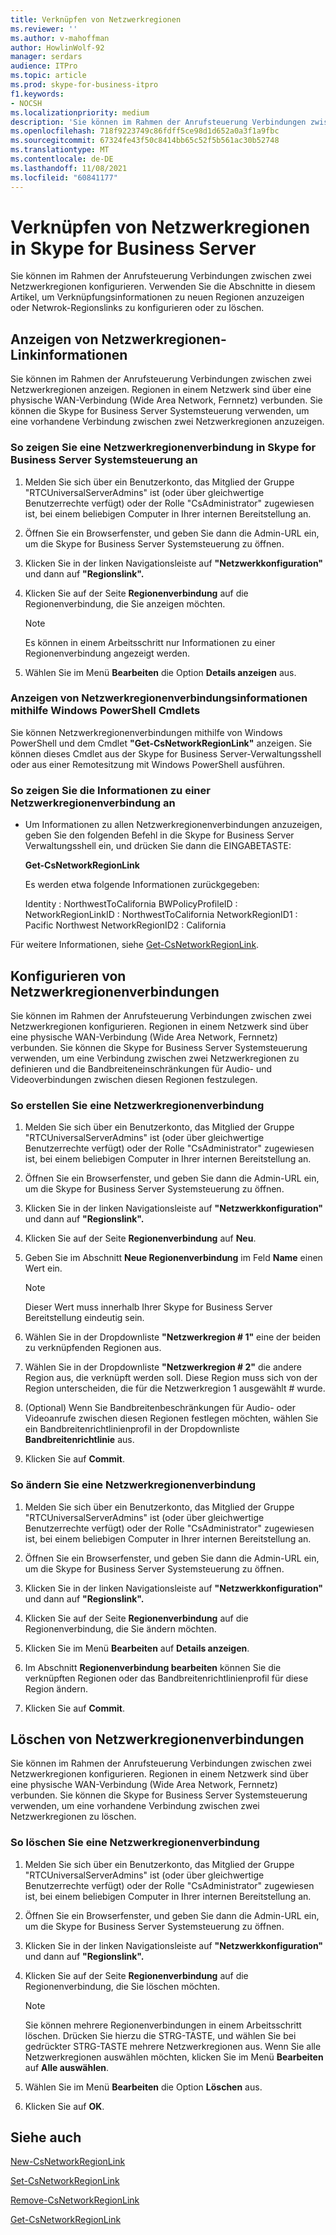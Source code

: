 ```yaml
---
title: Verknüpfen von Netzwerkregionen
ms.reviewer: ''
ms.author: v-mahoffman
author: HowlinWolf-92
manager: serdars
audience: ITPro
ms.topic: article
ms.prod: skype-for-business-itpro
f1.keywords:
- NOCSH
ms.localizationpriority: medium
description: 'Sie können im Rahmen der Anrufsteuerung Verbindungen zwischen zwei Netzwerkregionen konfigurieren. '
ms.openlocfilehash: 718f9223749c86fdff5ce98d1d652a0a3f1a9fbc
ms.sourcegitcommit: 67324fe43f50c8414bb65c52f5b561ac30b52748
ms.translationtype: MT
ms.contentlocale: de-DE
ms.lasthandoff: 11/08/2021
ms.locfileid: "60841177"
---
```

# <a name="linking-network-regions-in-skype-for-business-server"></a>Verknüpfen von Netzwerkregionen in Skype for Business Server

Sie können im Rahmen der Anrufsteuerung Verbindungen zwischen zwei Netzwerkregionen konfigurieren. Verwenden Sie die Abschnitte in diesem Artikel, um Verknüpfungsinformationen zu neuen Regionen anzuzeigen oder Netwrok-Regionslinks zu konfigurieren oder zu löschen. 

## <a name="view-network-region-link-information"></a>Anzeigen von Netzwerkregionen-Linkinformationen 

Sie können im Rahmen der Anrufsteuerung Verbindungen zwischen zwei Netzwerkregionen anzeigen. Regionen in einem Netzwerk sind über eine physische WAN-Verbindung (Wide Area Network, Fernnetz) verbunden. Sie können die Skype for Business Server Systemsteuerung verwenden, um eine vorhandene Verbindung zwischen zwei Netzwerkregionen anzuzeigen. 


### <a name="to-view-a-network-region-link-in-skype-for-business-server-control-panel"></a>So zeigen Sie eine Netzwerkregionenverbindung in Skype for Business Server Systemsteuerung an

1.  Melden Sie sich über ein Benutzerkonto, das Mitglied der Gruppe "RTCUniversalServerAdmins" ist (oder über gleichwertige Benutzerrechte verfügt) oder der Rolle "CsAdministrator" zugewiesen ist, bei einem beliebigen Computer in Ihrer internen Bereitstellung an.

2.  Öffnen Sie ein Browserfenster, und geben Sie dann die Admin-URL ein, um die Skype for Business Server Systemsteuerung zu öffnen. 

3.  Klicken Sie in der linken Navigationsleiste auf **"Netzwerkkonfiguration"** und dann auf **"Regionslink".**

4.  Klicken Sie auf der Seite **Regionenverbindung** auf die Regionenverbindung, die Sie anzeigen möchten.
    
    > [!NOTE]
    > Es können in einem Arbeitsschritt nur Informationen zu einer Regionenverbindung angezeigt werden.

5.  Wählen Sie im Menü **Bearbeiten** die Option **Details anzeigen** aus.

### <a name="view-network-region-link-information-by-using-windows-powershell-cmdlets"></a>Anzeigen von Netzwerkregionenverbindungsinformationen mithilfe Windows PowerShell Cmdlets

Sie können Netzwerkregionenverbindungen mithilfe von Windows PowerShell und dem Cmdlet **"Get-CsNetworkRegionLink"** anzeigen. Sie können dieses Cmdlet aus der Skype for Business Server-Verwaltungsshell oder aus einer Remotesitzung mit Windows PowerShell ausführen. 


### <a name="to-view-network-region-link-information"></a>So zeigen Sie die Informationen zu einer Netzwerkregionenverbindung an

  - Um Informationen zu allen Netzwerkregionenverbindungen anzuzeigen, geben Sie den folgenden Befehl in die Skype for Business Server Verwaltungsshell ein, und drücken Sie dann die EINGABETASTE:
    
    **Get-CsNetworkRegionLink**
    
    Es werden etwa folgende Informationen zurückgegeben:
    
       Identity : NorthwestToCalifornia BWPolicyProfileID : NetworkRegionLinkID : NorthwestToCalifornia NetworkRegionID1 : Pacific Northwest NetworkRegionID2 : California


Für weitere Informationen, siehe [Get-CsNetworkRegionLink](/powershell/module/skype/Get-CsNetworkRegionLink).


## <a name="configure-network-region-links"></a>Konfigurieren von Netzwerkregionenverbindungen 

Sie können im Rahmen der Anrufsteuerung Verbindungen zwischen zwei Netzwerkregionen konfigurieren. Regionen in einem Netzwerk sind über eine physische WAN-Verbindung (Wide Area Network, Fernnetz) verbunden. Sie können die Skype for Business Server Systemsteuerung verwenden, um eine Verbindung zwischen zwei Netzwerkregionen zu definieren und die Bandbreiteneinschränkungen für Audio- und Videoverbindungen zwischen diesen Regionen festzulegen.

### <a name="to-create-a-network-region-link"></a>So erstellen Sie eine Netzwerkregionenverbindung

1.  Melden Sie sich über ein Benutzerkonto, das Mitglied der Gruppe "RTCUniversalServerAdmins" ist (oder über gleichwertige Benutzerrechte verfügt) oder der Rolle "CsAdministrator" zugewiesen ist, bei einem beliebigen Computer in Ihrer internen Bereitstellung an.

2.  Öffnen Sie ein Browserfenster, und geben Sie dann die Admin-URL ein, um die Skype for Business Server Systemsteuerung zu öffnen. 

3.  Klicken Sie in der linken Navigationsleiste auf **"Netzwerkkonfiguration"** und dann auf **"Regionslink".**

4.  Klicken Sie auf der Seite **Regionenverbindung** auf **Neu**.

5.  Geben Sie im Abschnitt **Neue Regionenverbindung** im Feld **Name** einen Wert ein.
 
    > [!NOTE]  
    > Dieser Wert muss innerhalb Ihrer Skype for Business Server Bereitstellung eindeutig sein.

6.  Wählen Sie in der Dropdownliste **"Netzwerkregion \# 1"** eine der beiden zu verknüpfenden Regionen aus.

7.  Wählen Sie in der Dropdownliste **"Netzwerkregion \# 2"** die andere Region aus, die verknüpft werden soll. Diese Region muss sich von der Region unterscheiden, die für die Netzwerkregion 1 ausgewählt \# wurde.

8.  (Optional) Wenn Sie Bandbreitenbeschränkungen für Audio- oder Videoanrufe zwischen diesen Regionen festlegen möchten, wählen Sie ein Bandbreitenrichtlinienprofil in der Dropdownliste **Bandbreitenrichtlinie** aus.

9.  Klicken Sie auf **Commit**.

### <a name="to-modify-a-network-region-link"></a>So ändern Sie eine Netzwerkregionenverbindung

1.  Melden Sie sich über ein Benutzerkonto, das Mitglied der Gruppe "RTCUniversalServerAdmins" ist (oder über gleichwertige Benutzerrechte verfügt) oder der Rolle "CsAdministrator" zugewiesen ist, bei einem beliebigen Computer in Ihrer internen Bereitstellung an.

2.  Öffnen Sie ein Browserfenster, und geben Sie dann die Admin-URL ein, um die Skype for Business Server Systemsteuerung zu öffnen. 

3.  Klicken Sie in der linken Navigationsleiste auf **"Netzwerkkonfiguration"** und dann auf **"Regionslink".**

4.  Klicken Sie auf der Seite **Regionenverbindung** auf die Regionenverbindung, die Sie ändern möchten.

5.  Klicken Sie im Menü **Bearbeiten** auf **Details anzeigen**.

6.  Im Abschnitt **Regionenverbindung bearbeiten** können Sie die verknüpften Regionen oder das Bandbreitenrichtlinienprofil für diese Region ändern.

7.  Klicken Sie auf **Commit**.


## <a name="delete-network-region-links"></a>Löschen von Netzwerkregionenverbindungen

Sie können im Rahmen der Anrufsteuerung Verbindungen zwischen zwei Netzwerkregionen konfigurieren. Regionen in einem Netzwerk sind über eine physische WAN-Verbindung (Wide Area Network, Fernnetz) verbunden. Sie können die Skype for Business Server Systemsteuerung verwenden, um eine vorhandene Verbindung zwischen zwei Netzwerkregionen zu löschen. 

### <a name="to-delete-a-network-region-link"></a>So löschen Sie eine Netzwerkregionenverbindung

1.  Melden Sie sich über ein Benutzerkonto, das Mitglied der Gruppe "RTCUniversalServerAdmins" ist (oder über gleichwertige Benutzerrechte verfügt) oder der Rolle "CsAdministrator" zugewiesen ist, bei einem beliebigen Computer in Ihrer internen Bereitstellung an.

2.  Öffnen Sie ein Browserfenster, und geben Sie dann die Admin-URL ein, um die Skype for Business Server Systemsteuerung zu öffnen. 

3.  Klicken Sie in der linken Navigationsleiste auf **"Netzwerkkonfiguration"** und dann auf **"Regionslink".**

4.  Klicken Sie auf der Seite **Regionenverbindung** auf die Regionenverbindung, die Sie löschen möchten.
 
    > [!NOTE]  
    > Sie können mehrere Regionenverbindungen in einem Arbeitsschritt löschen. Drücken Sie hierzu die STRG-TASTE, und wählen Sie bei gedrückter STRG-TASTE mehrere Netzwerkregionen aus. Wenn Sie alle Netzwerkregionen auswählen möchten, klicken Sie im Menü <STRONG>Bearbeiten</STRONG> auf <STRONG>Alle auswählen</STRONG>.

5.  Wählen Sie im Menü **Bearbeiten** die Option **Löschen** aus.

6.  Klicken Sie auf **OK**.


## <a name="see-also"></a>Siehe auch

[New-CsNetworkRegionLink](/powershell/module/skype/New-CsNetworkRegionLink)  

[Set-CsNetworkRegionLink](/powershell/module/skype/Set-CsNetworkRegionLink)  

[Remove-CsNetworkRegionLink](/powershell/module/skype/Remove-CsNetworkRegionLink)  

[Get-CsNetworkRegionLink](/powershell/module/skype/Get-CsNetworkRegionLink)